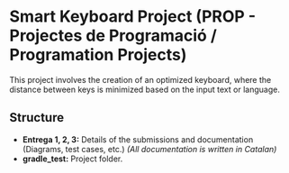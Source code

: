# Smart Keyboard Project (PROP - Projectes de Programació / Programation Projects)
This project involves the creation of an optimized keyboard, where the distance between keys is minimized based on the input text or language.

## Structure
- **Entrega 1, 2, 3:** Details of the submissions and documentation (Diagrams, test cases, etc.) *(All documentation is written in Catalan)*
- **gradle_test:** Project folder.
